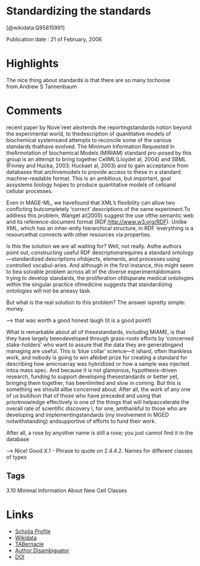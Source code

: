 
Standardizing the standards
===========================
  
  [@wikidata:Q95815991]  
  
Publication date : 21 of February, 2006  

# Highlights
The nice thing about standards is that there are so many tochoose from.Andrew S Tannenbaum


# Comments

 recent  paper  by  Nove`reet  alextends  the  reportingstandards  notion  beyond  the  experimental  world,  to  thedescription  of  quantitative  models  of  biochemical  systemsand attempts to reconcile some of the various standards thathave  evolved. The  Minimum  Information  Requested  In  theAnnotation of biochemical Models (MIRIAM) standard pro-posed by this group is an attempt to bring together CellML(Lloydet al, 2004) and SBML (Finney and Hucka, 2003; Huckaet al, 2003) and to gain acceptance from databases that archivemodels  to  provide  access  to  these  in  a  standard  machine-readable format. This is an ambitious, but important, goal assystems biology hopes to produce quantitative models of cellsand cellular processes. 


 Even in MAGE-ML, we havefound  that  XML’s  flexibility  can  allow  two  conflicting  butcompletely ‘correct’ descriptions of the same experiment.To address this problem, Wanget al(2005) suggest the use ofthe semantic web and its reference-document format (RDF;http://www.w3.org/RDF). Unlike XML, which has an inher-ently hierarchical structure, in RDF ‘everything is a resourcethat  connects  with  other  resources  via  properties.

Is this the solution we are all waiting for? Well, not really. Asthe authors point out, constructing useful RDF descriptionsrequires  a  standard  ontology—standardized  descriptions  ofobjects,  elements,  and  processes  using  controlled  vocabul-aries. And although in the first instance, this might seem to bea  solvable  problem  across  all  of  the  diverse  experimentaldomains  trying  to  develop  standards,  the  proliferation  ofdisparate medical ontologies within the singular practice ofmedicine suggests that standardizing ontologies will not be aneasy task.

But what is the real solution to this problem? The answer ispretty simple: money. 

--> that was worth a good honest laugh (it is a good point!)


What is remarkable about all of thesestandards, including MIAME, is that they have largely beendeveloped  through  grass-roots  efforts  by  ‘concerned  stake-holders’ who want to assure that the data they are generatingand managing are useful. 
This is ‘blue collar’ science—it ishard,  often  thankless  work,  and  nobody  is  going  to  win  aNobel  prize  for  creating  a  standard  for  describing  how  amicroarray was hybridized or how a sample was injected intoa mass spec.
And because it  is not  glamorous, hypothesis-driven   research,   funding   to   support   developing   thesestandards  or  better  yet,  bringing  them  together,  has  beenlimited and slow in coming.
 But this is something we should allbe concerned about. After all, the work of any one of us buildson  that  of  those  who  have  preceded  and  using  that  priorknowledge  effectively  is  one  of  the  things  that  will  helpaccelerate the overall rate of scientific discovery
  I, for one, amthankful  to  those  who  are  developing  and  implementingstandards  (my  involvement  in  MGED  notwithstanding)  andsupportive of efforts to fund their work. 

After all, a rose by anyother name is still a rose; you just cannot find it in the database

--> Nice! Good X.1 - Phrase to quote on 2.4.4.2. Names for different classes of types

## Tags


3.10 Minimal Information About New Cell Classes

# Links
  
 * [Scholia Profile](https://scholia.toolforge.org/work/Q95815991)  
 * [Wikidata](https://www.wikidata.org/wiki/Q95815991)  
 * [TABernacle](https://tabernacle.toolforge.org/?#/tab/manual/Q95815991/P921%3BP4510)  
 * [Author Disambiguator](https://author-disambiguator.toolforge.org/work_item_oauth.php?id=Q95815991&batch_id=&match=1&author_list_id=&doit=Get+author+links+for+work)  
 * [DOI](https://doi.org/10.1038/MSB4100052)  
